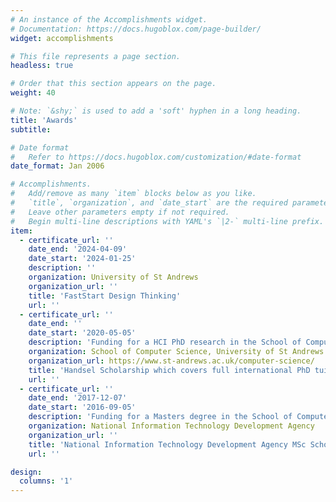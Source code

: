 ```yaml
---
# An instance of the Accomplishments widget.
# Documentation: https://docs.hugoblox.com/page-builder/
widget: accomplishments

# This file represents a page section.
headless: true

# Order that this section appears on the page.
weight: 40

# Note: `&shy;` is used to add a 'soft' hyphen in a long heading.
title: 'Awards'
subtitle:

# Date format
#   Refer to https://docs.hugoblox.com/customization/#date-format
date_format: Jan 2006

# Accomplishments.
#   Add/remove as many `item` blocks below as you like.
#   `title`, `organization`, and `date_start` are the required parameters.
#   Leave other parameters empty if not required.
#   Begin multi-line descriptions with YAML's `|2-` multi-line prefix.
item:
  - certificate_url: ''
    date_end: '2024-04-09'
    date_start: '2024-01-25'
    description: ''
    organization: University of St Andrews
    organization_url: ''
    title: 'FastStart Design Thinking'
    url: ''
  - certificate_url: ''
    date_end: ''
    date_start: '2020-05-05'
    description: 'Funding for a HCI PhD research in the School of Computer Science, University of St Andrews.' 
    organization: School of Computer Science, University of St Andrews
    organization_url: https://www.st-andrews.ac.uk/computer-science/
    title: 'Handsel Scholarship which covers full international PhD tuition fees.'
    url: ''
  - certificate_url: ''
    date_end: '2017-12-07'
    date_start: '2016-09-05'
    description: 'Funding for a Masters degree in the School of Computer Science, University of St Andrews.'
    organization: National Information Technology Development Agency
    organization_url: ''
    title: 'National Information Technology Development Agency MSc Scholarship Award'
    url: ''

design:
  columns: '1'
---
```

